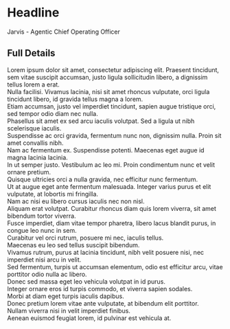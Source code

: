 # Headline

Jarvis - Agentic Chief Operating Officer

## Full Details

Lorem ipsum dolor sit amet, consectetur adipiscing elit. Praesent tincidunt, sem vitae suscipit accumsan, justo ligula sollicitudin libero, a dignissim tellus lorem a erat.  
Nulla facilisi. Vivamus lacinia, nisi sit amet rhoncus vulputate, orci ligula tincidunt libero, id gravida tellus magna a lorem.  
Etiam accumsan, justo vel imperdiet tincidunt, sapien augue tristique orci, sed tempor odio diam nec nulla.  
Phasellus sit amet ex sed arcu iaculis volutpat. Sed a ligula ut nibh scelerisque iaculis.  
Suspendisse ac orci gravida, fermentum nunc non, dignissim nulla. Proin sit amet convallis nibh.  
Nam ac fermentum ex. Suspendisse potenti. Maecenas eget augue id magna lacinia lacinia.  
In ut semper justo. Vestibulum ac leo mi. Proin condimentum nunc et velit ornare pretium.  
Quisque ultricies orci a nulla gravida, nec efficitur nunc fermentum.  
Ut at augue eget ante fermentum malesuada. Integer varius purus et elit vulputate, at lobortis mi fringilla.  
Nam ac nisi eu libero cursus iaculis nec non nisl.  
Aliquam erat volutpat. Curabitur rhoncus diam quis lorem viverra, sit amet bibendum tortor viverra.  
Fusce imperdiet, diam vitae tempor pharetra, libero lacus blandit purus, in congue leo nunc in sem.  
Curabitur vel orci rutrum, posuere mi nec, iaculis tellus.  
Maecenas eu leo sed tellus suscipit bibendum.  
Vivamus rutrum, purus at lacinia tincidunt, nibh velit posuere nisi, nec imperdiet nisi arcu in velit.  
Sed fermentum, turpis ut accumsan elementum, odio est efficitur arcu, vitae porttitor odio nulla ac libero.  
Donec sed massa eget leo vehicula volutpat in id purus.  
Integer ornare eros id turpis commodo, et viverra sapien sodales.  
Morbi at diam eget turpis iaculis dapibus.  
Donec pretium lorem vitae ante vulputate, at bibendum elit porttitor.  
Nullam viverra nisi in velit imperdiet finibus.  
Aenean euismod feugiat lorem, id pulvinar est vehicula at.  